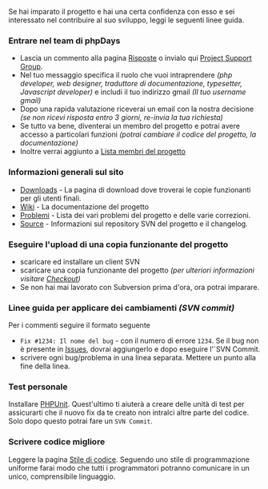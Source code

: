 Se hai imparato il progetto e hai una certa confidenza con esso e sei interessato nel contribuire al suo sviluppo, leggi le seguenti linee guida.


### Entrare nel team di phpDays ###

  * Lascia un commento alla pagina [Risposte](ItAnswers.md) o invialo qui [Project Support Group](http://groups.google.com/group/phpdays-en).
  * Nel tuo messaggio specifica il ruolo che vuoi intraprendere _(php developer, web designer, traduttore di documentazione, typesetter, Javascript developer)_ e includi il tuo indirizzo gmail _(Il tuo username gmail)_
  * Dopo una rapida valutazione riceverai un email con la nostra decisione _(se non ricevi risposta entro 3 giorni, re-invia la tua richiesta)_
  * Se tutto va bene, diventerai un membro del progetto e potrai avere accesso a particolari funzioni _(potrai cambiare il codice del progetto, la documentazione)_
  * Inoltre verrai aggiunto a [Lista membri del progetto](http://code.google.com/p/phpdays/people/list)


### Informazioni generali sul sito ###

  * [Downloads](http://code.gogogle.com/p/phpdays/downloads/list) - La pagina di download dove troverai le copie funzionanti per gli utenti finali.
  * [Wiki](http://code.google.com/p/phpdays/w/list) - La documentazione del progetto
  * [Problemi](http://code.google.com/p/phpdays/issues/list) - Lista dei vari problemi del progetto e delle varie correzioni.
  * [Source](http://code.google.com/p/phpdays/source/list) - Informazioni sul repository SVN del progetto e il changelog.

### Eseguire l'upload di una copia funzionante del progetto ###
  * scaricare ed installare un client SVN
  * scaricare una copia funzionante del progetto _(per ulteriori informazioni visitare [Checkout](http://code.google.com/p/phpdays/source/checkout))_
  * Se non hai mai lavorato con Subversion prima d'ora, ora potrai imparare.


### Linee guida per applicare dei cambiamenti _(SVN commit)_ ###

Per i commenti seguire il formato seguente


  * `Fix #1234: Il nome del bug` - con il numero di errore `1234`. Se il bug non è presente in [Issues](http://code.google.com/p/phpdays/issues/list), dovrai aggiungerlo e dopo eseguire l'`SVN Commit.
  * scrivere ogni bug/problema in una linea separata. Mettere un punto alla fine della linea.

### Test personale ###

Installare [PHPUnit](http://blogs.sun.com/netbeansphp/entry/recent_improvements_in_phpunit_support). Quest'ultimo ti aiuterà a creare delle unità di test per assicurarti che il nuovo fix da te creato non intralci altre parte del codice. Solo dopo questo potrai fare un `SVN Commit`.

### Scrivere codice migliore ###

Leggere la pagina [Stile di codice](ItCodingStyle.md). Seguendo uno stile di programmazione uniforme farai modo che tutti i programmatori potranno comunicare in un unico, comprensibile linguaggio.